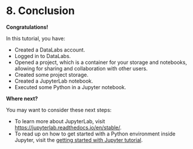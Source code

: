 # 8. Conclusion

__Congratulations!__

In this tutorial, you have:

* Created a DataLabs account.
* Logged in to DataLabs.
* Opened a project, which is a container for your storage and notebooks, allowing for
sharing and collaboration with other users.
* Created some project storage.
* Created a JupyterLab notebook.
* Executed some Python in a Jupyter notebook.

__Where next?__

You may want to consider these next steps:

* To learn more about JupyterLab, visit <https://jupyterlab.readthedocs.io/en/stable/>.
* To read up on how to get started with a Python environment inside Jupyter, visit the
[getting started with Jupyter tutorial](../getting-started-jupyter).
